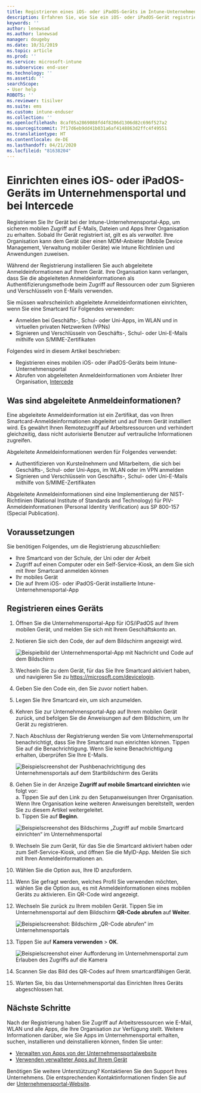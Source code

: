 ```yaml
---
title: Registrieren eines iOS- oder iPadOS-Geräts im Intune-Unternehmensportal und bei Intercede
description: Erfahren Sie, wie Sie ein iOS- oder iPadOS-Gerät registrieren und eine Authentifizierung mit abgeleiteten Anmeldeinformationen bei Intercede einrichten.
keywords: ''
author: lenewsad
ms.author: lanewsad
manager: dougeby
ms.date: 10/31/2019
ms.topic: article
ms.prod: ''
ms.service: microsoft-intune
ms.subservice: end-user
ms.technology: ''
ms.assetid: ''
searchScope:
- User help
ROBOTS: ''
ms.reviewer: tisilver
ms.suite: ems
ms.custom: intune-enduser
ms.collection: ''
ms.openlocfilehash: 8caf05a2869088fd4f8206d1306d82c696f527a2
ms.sourcegitcommit: 7f17d6eb9dd41b031a6af4148863d2ffc4f49551
ms.translationtype: HT
ms.contentlocale: de-DE
ms.lasthandoff: 04/21/2020
ms.locfileid: "81638204"
---
```

# <a name="set-up-ios-or-ipados-device-with-company-portal-and-intercede"></a>Einrichten eines iOS- oder iPadOS-Geräts im Unternehmensportal und bei Intercede

Registrieren Sie Ihr Gerät bei der Intune-Unternehmensportal-App, um sicheren mobilen Zugriff auf E-Mails, Dateien und Apps Ihrer Organisation zu erhalten.  Sobald Ihr Gerät registriert ist, gilt es als *verwaltet*. Ihre Organisation kann dem Gerät über einen MDM-Anbieter (Mobile Device Management, Verwaltung mobiler Geräte) wie Intune Richtlinien und Anwendungen zuweisen.  

Während der Registrierung installieren Sie auch abgeleitete Anmeldeinformationen auf Ihrem Gerät. Ihre Organisation kann verlangen, dass Sie die abgeleiteten Anmeldeinformationen als Authentifizierungsmethode beim Zugriff auf Ressourcen oder zum Signieren und Verschlüsseln von E-Mails verwenden. 

Sie müssen wahrscheinlich abgeleitete Anmeldeinformationen einrichten, wenn Sie eine Smartcard für Folgendes verwenden:

* Anmelden bei Geschäfts-, Schul- oder Uni-Apps, im WLAN und in virtuellen privaten Netzwerken (VPNs)
* Signieren und Verschlüsseln von Geschäfts-, Schul- oder Uni-E-Mails mithilfe von S/MIME-Zertifikaten  

Folgendes wird in diesem Artikel beschrieben:  

* Registrieren eines mobilen iOS- oder iPadOS-Geräts beim Intune-Unternehmensportal  
* Abrufen von abgeleiteten Anmeldeinformationen vom Anbieter Ihrer Organisation, [Intercede](https://www.intercede.com/)   


## <a name="what-are-derived-credentials"></a>Was sind abgeleitete Anmeldeinformationen?  
Eine abgeleitete Anmeldeinformation ist ein Zertifikat, das von Ihren Smartcard-Anmeldeinformationen abgeleitet und auf Ihrem Gerät installiert wird. Es gewährt Ihnen Remotezugriff auf Arbeitsressourcen und verhindert gleichzeitig, dass nicht autorisierte Benutzer auf vertrauliche Informationen zugreifen.  

Abgeleitete Anmeldeinformationen werden für Folgendes verwendet: 
* Authentifizieren von Kursteilnehmern und Mitarbeitern, die sich bei Geschäfts-, Schul- oder Uni-Apps, im WLAN oder im VPN anmelden
* Signieren und Verschlüsseln von Geschäfts-, Schul- oder Uni-E-Mails mithilfe von S/MIME-Zertifikaten  

Abgeleitete Anmeldeinformationen sind eine Implementierung der NIST-Richtlinien (National Institute of Standards and Technology) für PIV-Anmeldeinformationen (Personal Identity Verification) aus SP 800-157 (Special Publication).  

## <a name="prerequisites"></a>Voraussetzungen

 Sie benötigen Folgendes, um die Registrierung abzuschließen:

* Ihre Smartcard von der Schule, der Uni oder der Arbeit
* Zugriff auf einen Computer oder ein Self-Service-Kiosk, an dem Sie sich mit Ihrer Smartcard anmelden können
* Ihr mobiles Gerät
* Die auf Ihrem iOS- oder iPadOS-Gerät installierte Intune-Unternehmensportal-App


## <a name="enroll-device"></a>Registrieren eines Geräts  
1. Öffnen Sie die Unternehmensportal-App für iOS/iPadOS auf Ihrem mobilen Gerät, und melden Sie sich mit Ihrem Geschäftskonto an.  
2. Notieren Sie sich den Code, der auf dem Bildschirm angezeigt wird.  

    ![Beispielbild der Unternehmensportal-App mit Nachricht und Code auf dem Bildschirm](./media/copy-code-intercede.png)  
1. Wechseln Sie zu dem Gerät, für das Sie Ihre Smartcard aktiviert haben, und navigieren Sie zu https://microsoft.com/devicelogin. 

1. Geben Sie den Code ein, den Sie zuvor notiert haben.
 
2. Legen Sie Ihre Smartcard ein, um sich anzumelden.   

3. Kehren Sie zur Unternehmensportal-App auf Ihrem mobilen Gerät zurück, und befolgen Sie die Anweisungen auf dem Bildschirm, um Ihr Gerät zu registrieren.  
4. Nach Abschluss der Registrierung werden Sie vom Unternehmensportal benachrichtigt, dass Sie Ihre Smartcard nun einrichten können. Tippen Sie auf die Benachrichtigung. Wenn Sie keine Benachrichtigung erhalten, überprüfen Sie Ihre E-Mails.   

    ![Beispielscreenshot der Pushbenachrichtigung des Unternehmensportals auf dem Startbildschirm des Geräts](./media/action-required-in-app-intercede.png)  

5. Gehen Sie in der Anzeige **Zugriff auf mobile Smartcard einrichten** wie folgt vor:  
    a. Tippen Sie auf den Link zu den Setupanweisungen Ihrer Organisation. Wenn Ihre Organisation keine weiteren Anweisungen bereitstellt, werden Sie zu diesem Artikel weitergeleitet.  
    b. Tippen Sie auf **Beginn**.  

    ![Beispielscreenshot des Bildschirms „Zugriff auf mobile Smartcard einrichten“ im Unternehmensportal](./media/smart-card-info-intercede.png)  

6. Wechseln Sie zum Gerät, für das Sie die Smartcard aktiviert haben oder zum Self-Service-Kiosk, und öffnen Sie die MyID-App. Melden Sie sich mit Ihren Anmeldeinformationen an.  
7. Wählen Sie die Option aus, Ihre ID anzufordern. 
8. Wenn Sie gefragt werden, welches Profil Sie verwenden möchten, wählen Sie die Option aus, es mit Anmeldeinformationen eines mobilen Geräts zu aktivieren. Ein QR-Code wird angezeigt.  
9. Wechseln Sie zurück zu Ihrem mobilen Gerät. Tippen Sie im Unternehmensportal auf dem Bildschirm **QR-Code abrufen** auf **Weiter**.  

    ![Beispielscreenshot: Bildschirm „QR-Code abrufen“ im Unternehmensportals](./media/get-qr-code-intercede.png) 
 
10. Tippen Sie auf **Kamera verwenden** > **OK**.  

    ![Beispielscreenshot einer Aufforderung im Unternehmensportal zum Erlauben des Zugriffs auf die Kamera](./media/allow-cp-camera-access-intercede.png)  

11. Scannen Sie das Bild des QR-Codes auf Ihrem smartcardfähigen Gerät. 
12. Warten Sie, bis das Unternehmensportal das Einrichten Ihres Geräts abgeschlossen hat.  

## <a name="next-steps"></a>Nächste Schritte  
Nach der Registrierung haben Sie Zugriff auf Arbeitsressourcen wie E-Mail, WLAN und alle Apps, die Ihre Organisation zur Verfügung stellt. Weitere Informationen darüber, wie Sie Apps im Unternehmensportal erhalten, suchen, installieren und deinstallieren können, finden Sie unter:

* [Verwalten von Apps von der Unternehmensportalwebsite](manage-apps-cpweb.md)  
* [Verwenden verwalteter Apps auf Ihrem Gerät](use-managed-apps-on-your-device-ios.md)  

Benötigen Sie weitere Unterstützung? Kontaktieren Sie den Support Ihres Unternehmens. Die entsprechenden Kontaktinformationen finden Sie auf der [Unternehmensportal-Website](https://go.microsoft.com/fwlink/?linkid=2010980).
